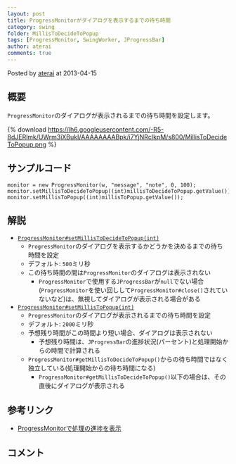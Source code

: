 ```yaml
---
layout: post
title: ProgressMonitorがダイアログを表示するまでの待ち時間
category: swing
folder: MillisToDecideToPopup
tags: [ProgressMonitor, SwingWorker, JProgressBar]
author: aterai
comments: true
---
```


Posted by [aterai](http://terai.xrea.jp/aterai.html) at 2013-04-15

## 概要
`ProgressMonitor`のダイアログが表示されるまでの待ち時間を設定します。

{% download https://lh6.googleusercontent.com/-R5-8dJERlmk/UWrm3iXBukI/AAAAAAAABpk/i7YjNRcIkpM/s800/MillisToDecideToPopup.png %}

## サンプルコード
<pre class="prettyprint"><code>monitor = new ProgressMonitor(w, "message", "note", 0, 100);
monitor.setMillisToDecideToPopup((int)millisToDecideToPopup.getValue());
monitor.setMillisToPopup((int)millisToPopup.getValue());
</code></pre>

## 解説
- [`ProgressMonitor#setMillisToDecideToPopup(int)`](http://docs.oracle.com/javase/jp/6/api/javax/swing/ProgressMonitor.html#getMillisToDecideToPopup%28%29)
    - `ProgressMonitor`のダイアログを表示するかどうかを決めるまでの待ち時間を設定
    - デフォルト: `500`ミリ秒
    - この待ち時間の間は`ProgressMonitor`のダイアログは表示されない
        - `ProgressMonitor`で使用する`JProgressBar`が`null`でない場合(`ProgressMonitor`を使い回しして`ProgressMonitor#close()`されていないなど)は、無視してダイアログが表示される場合がある
- [`ProgressMonitor#setMillisToPopup(int)`](http://docs.oracle.com/javase/jp/6/api/javax/swing/ProgressMonitor.html#getMillisToPopup%28%29)
    - `ProgressMonitor`のダイアログが表示されるまでの待ち時間を設定
    - デフォルト: `2000`ミリ秒
    - 予想残り時間がこの時間より短い場合、ダイアログは表示されない
        - 予想残り時間は、`JProgressBar`の進捗状況(パーセント)と処理開始からの時間で計算される
    - `ProgressMonitor#getMillisToDecideToPopup()`からの待ち時間ではなく独立している(処理開始からの待ち時間になる)
        - `ProgressMonitor#getMillisToDecideToPopup()`以下の場合は、その直後にダイアログが表示される

<!-- dummy comment line for breaking list -->

## 参考リンク
- [ProgressMonitorで処理の進捗を表示](http://terai.xrea.jp/Swing/ProgressMonitor.html)

<!-- dummy comment line for breaking list -->

## コメント
